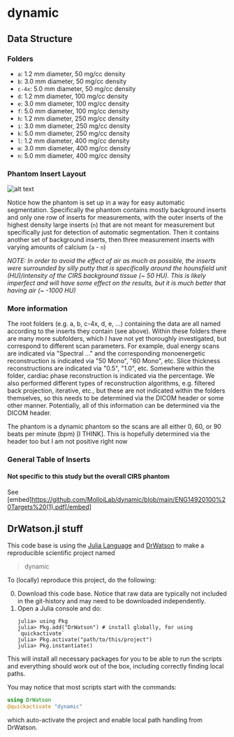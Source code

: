 # dynamic

## Data Structure
### Folders
- `a`: 1.2 mm diameter, 50 mg/cc density
- `b`: 3.0 mm diameter, 50 mg/cc density
- `c-4x`: 5.0 mm diameter, 50 mg/cc density
- `d`: 1.2 mm diameter, 100 mg/cc density
- `e`: 3.0 mm diameter, 100 mg/cc density
- `f`: 5.0 mm diameter, 100 mg/cc density
- `h`: 1.2 mm diameter, 250 mg/cc density
- `i`: 3.0 mm diameter, 250 mg/cc density
- `k`: 5.0 mm diameter, 250 mg/cc density
- `l`: 1.2 mm diameter, 400 mg/cc density
- `m`: 3.0 mm diameter, 400 mg/cc density
- `n`: 5.0 mm diameter, 400 mg/cc density

### Phantom Insert Layout
![alt text](images/phantom_layout.png "Phantom Insert Layout")

Notice how the phantom is set up in a way for easy automatic segmentation. Specifically the phantom contains mostly background inserts and only one row of inserts for measurements, with the outer inserts of the highest density large inserts (`n`) that are not meant for measurement but specifically just for detection of automatic segmentation. Then it contains another set of background inserts, then three measurement inserts with varying amounts of calcium (`a` - `n`)

*NOTE: In order to avoid the effect of air as much as possible, the inserts were surrounded by silly putty that is specifically around the hounsfield unit (HU)/intensity of the CIRS background tissue (~ 50 HU). This is likely imperfect and will have some effect on the results, but it is much better that having air (~ -1000 HU)*

### More information
The root folders (e.g. a, b, c-4x, d, e, ...) containing the data are all named according to the inserts they contain (see above). Within these folders there are many more subfolders, which I have not yet thoroughly investigated, but correspond to different scan parameters. For example, dual energy scans are indicated via "Spectral ..." and the corresponding monoenergetic reconstruction is indicated via "50 Mono", "60 Mono", etc. Slice thickness reconstructions are indicated via "0.5", "1.0", etc. Somewhere within the folder, cardiac phase reconstruction is indicated via the percentage. We also performed different types of reconstruction algorithms, e.g. filtered back projection, iterative, etc., but these are not indicated within the folders themselves, so this needs to be determined via the DICOM header or some other manner. Potentially, all of this information can be determined via the DICOM header.

The phantom is a dynamic phantom so the scans are all either 0, 60, or 90 beats per minute (bpm) [I THINK]. This is hopefully determined via the header too but I am not positive right now

### General Table of Inserts
#### Not specific to this study but the overall CIRS phantom
See [embed]https://github.com/MolloiLab/dynamic/blob/main/ENG14920100%20Targets%20(1).pdf[/embed]

## DrWatson.jl stuff
This code base is using the [Julia Language](https://julialang.org/) and
[DrWatson](https://juliadynamics.github.io/DrWatson.jl/stable/)
to make a reproducible scientific project named
> dynamic

To (locally) reproduce this project, do the following:

0. Download this code base. Notice that raw data are typically not included in the
   git-history and may need to be downloaded independently.
1. Open a Julia console and do:
   ```
   julia> using Pkg
   julia> Pkg.add("DrWatson") # install globally, for using `quickactivate`
   julia> Pkg.activate("path/to/this/project")
   julia> Pkg.instantiate()
   ```

This will install all necessary packages for you to be able to run the scripts and
everything should work out of the box, including correctly finding local paths.

You may notice that most scripts start with the commands:
```julia
using DrWatson
@quickactivate "dynamic"
```
which auto-activate the project and enable local path handling from DrWatson.
